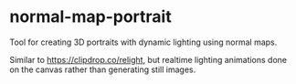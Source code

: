 # normal-map-portrait

Tool for creating 3D portraits with dynamic lighting using normal maps.

Similar to https://clipdrop.co/relight, but realtime lighting animations done on the canvas rather than generating still images.

